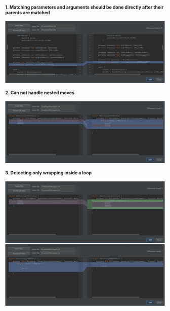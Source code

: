 #### 1. Matching parameters and arguments should be done directly after their parents are matched

<img src=img/value-arguments.png width=900>

#### 2. Can not handle nested moves

<img src=img/nested-moves.png width=900>

#### 3. Detecting only wrapping inside a loop 

<img src=img/loop-wrapping-1.png width=900>
<img src=img/loop-wrapping-2.png width=900>
